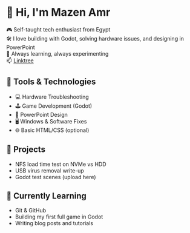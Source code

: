 # 👋 Hi, I'm Mazen Amr
🎮 Self-taught tech enthusiast from Egypt  
🛠 I love building with Godot, solving hardware issues, and designing in PowerPoint  
🚀 Always learning, always experimenting  
📫 [Linktree](https://linktr.ee/mazenamrp)

## 🔧 Tools & Technologies
- 💻 Hardware Troubleshooting  
- 🕹 Game Development (Godot)  
- 🎨 PowerPoint Design  
- 🖥 Windows & Software Fixes  
- 🌐 Basic HTML/CSS (optional)

## 📌 Projects
- NFS load time test on NVMe vs HDD  
- USB virus removal write-up  
- Godot test scenes (upload here)  

## 🧠 Currently Learning
- Git & GitHub  
- Building my first full game in Godot  
- Writing blog posts and tutorials


